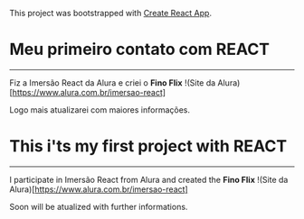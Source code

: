 This project was bootstrapped with [Create React App](https://github.com/facebook/create-react-app).

# Meu primeiro contato com REACT
---

Fiz a Imersão React da Alura e criei o **Fino Flix**
!(Site da Alura)[https://www.alura.com.br/imersao-react]

Logo mais atualizarei com maiores informações.


# This i'ts my first project with REACT
---

I participate in Imersão React from Alura and created the **Fino Flix**
!(Site da Alura)[https://www.alura.com.br/imersao-react]

Soon will be atualized with further informations.
